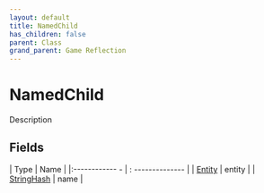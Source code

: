 ```yaml
---
layout: default
title: NamedChild
has_children: false
parent: Class
grand_parent: Game Reflection
---
```

# NamedChild
Description 

## Fields
| Type | Name |
|:------------ - | : -------------- |
| [Entity](game-reflection/classes/entity.md) | entity |
| [StringHash](game-reflection/classes/string_hash.md) | name |
